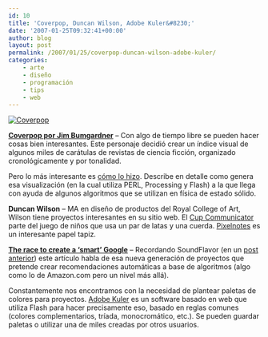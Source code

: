 ```yaml
---
id: 10
title: 'Coverpop, Duncan Wilson, Adobe Kuler&#8230;'
date: '2007-01-25T09:32:41+00:00'
author: blog
layout: post
permalink: /2007/01/25/coverpop-duncan-wilson-adobe-kuler/
categories:
    - arte
    - diseño
    - programación
    - tips
    - web
---
```


[![Coverpop](//www.mauriciogiraldo.com/blog/wp-content/uploads/2007/03/coverpop.jpg)](http://www.coverpop.com/pop/visco/)

**[Coverpop por Jim Bumgardner](http://www.coverpop.com/pop/visco/)** – Con algo de tiempo libre se pueden hacer cosas bien interesantes. Este personaje decidió crear un í­ndice visual de algunos miles de carátulas de revistas de ciencia ficción, organizado cronológicamente y por tonalidad.

Pero lo más interesante es [cómo lo hizo](http://www.krazydad.com/visco/howitworks.php). Describe en detalle como genera esa visualización (en la cual utiliza PERL, Processing y Flash) a la que llega con ayuda de algunos algoritmos que se utilizan en física de estado sólido.

**Duncan Wilson** – MA en diseño de productos del Royal College of Art, Wilson tiene proyectos interesantes en su sitio web. El [Cup Communicator](http://www.duncan-wilson.com/duncan_wilson_work_cupcommunicator.htm) parte del juego de niños que usa un par de latas y una cuerda. [Pixelnotes](http://www.duncan-wilson.com/duncan_wilson_work_pixelnotes.htm) es un interesante papel tapiz.

**[The race to create a ‘smart’ Google](http://money.cnn.com/magazines/fortune/fortune_archive/2006/11/27/8394347/)** – Recordando SoundFlavor (en un [post anterior](http://www.mauriciogiraldo.com/blog/2007/01/25/soundflavor-las-obras-completas-de-charles-darwin/)) este artí­culo habla de esa nueva generación de proyectos que pretende crear recomendaciones automáticas a base de algoritmos (algo como lo de Amazon.com pero un nivel más allá).

Constantemente nos encontramos con la necesidad de plantear paletas de colores para proyectos. [Adobe Kuler](http://kuler.adobe.com/) es un software basado en web que utiliza Flash para hacer precisamente eso, basado en reglas comunes (colores complementarios, trí­ada, monocromático, etc.). Se pueden guardar paletas o utilizar una de miles creadas por otros usuarios.
